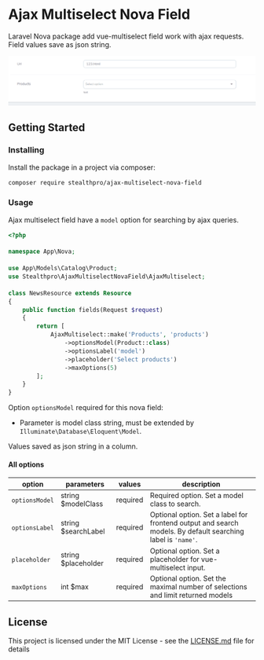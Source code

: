 # Ajax Multiselect Nova Field
Laravel Nova package add vue-multiselect field work with ajax requests. Field values save as json string.
  
![](docs/ajax-request.gif)

## Getting Started
### Installing

Install the package in a project via composer:

```bash
composer require stealthpro/ajax-multiselect-nova-field
```

### Usage

Ajax multiselect field have a `model` option for searching by ajax queries.

```php
<?php

namespace App\Nova;

use App\Models\Catalog\Product;
use Stealthpro\AjaxMultiselectNovaField\AjaxMultiselect;

class NewsResource extends Resource
{
    public function fields(Request $request)
    {
        return [
            AjaxMultiselect::make('Products', 'products')
                ->optionsModel(Product::class)
                ->optionsLabel('model')
                ->placeholder('Select products')
                ->maxOptions(5)
        ];
    }
}
```
Option `optionsModel` required for this nova field:

- Parameter is model class string, must be extended by `Illuminate\Database\Eloquent\Model`. 

Values saved as json string in a column.

#### All options

| option         | parameters           | values   | description                                                                                                 |
|----------------|----------------------|----------|-------------------------------------------------------------------------------------------------------------|
| `optionsModel` | string $modelClass   | required | Required option. Set a model class to search.                                                               |
| `optionsLabel` | string $searchLabel  | required | Optional option. Set a label for frontend output and search models. By default searching label is `'name'`. |
| `placeholder`  | string $placeholder  | required | Optional option. Set a placeholder for vue-multiselect input.                                               |
| `maxOptions`   | int $max             | required | Optional option. Set the maximal number of selections and limit returned models                             | 


## License

This project is licensed under the MIT License - see the [LICENSE.md](LICENSE.md) file for details
